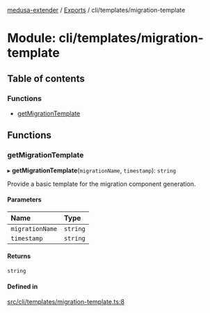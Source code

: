 [medusa-extender](../README.md) / [Exports](../modules.md) / cli/templates/migration-template

# Module: cli/templates/migration-template

## Table of contents

### Functions

- [getMigrationTemplate](cli_templates_migration_template.md#getmigrationtemplate)

## Functions

### getMigrationTemplate

▸ **getMigrationTemplate**(`migrationName`, `timestamp`): `string`

Provide a basic template for the migration component generation.

#### Parameters

| Name | Type |
| :------ | :------ |
| `migrationName` | `string` |
| `timestamp` | `string` |

#### Returns

`string`

#### Defined in

[src/cli/templates/migration-template.ts:8](https://github.com/adrien2p/medusa-extender/blob/b33e0e2/src/cli/templates/migration-template.ts#L8)
